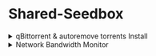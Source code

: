 # Shared-Seedbox
<details>
  <summary>qBittorrent & autoremove torrents Install</summary>
    
## Usage
`curl -s -O https://raw.githubusercontent.com/jerry048/Shared-Seedbox/main/qBittorrent.sh && chmod +x shared-seedbox.sh`

`bash qBittorrent.sh <Personal access tokens> <Username> <Password> <WebUI Port> <Port used for incoming connections> <Cache Size(unit:MiB)>`
## Functions
Install qBittorrent with tweaked libtorrent settings & autoremove-torrents with minimum config. This script does not require root to run so it should support most Shared Seedbox.
### Currently availble qBittorrent Versions:

    | qBittorrent 4.1.9   | libtorrent-1_1_14  |
    | qBittorrent 4.1.9.1 | libtorrent-1_1_14  |
    | qBittorrent 4.3.2   | libtorrent-v1.2.12 |
    | qBittorrent 4.3.3   | libtorrent-v1.2.12 |

### Current availble Installation Method:
    Local User Service 
    Screen
    Daemon
### Shared seedbox supports
    1. Dediseedbox - qBittorrent in not connectable* since the SSH is built inside docker
        Please add WebUI\HostHeaderValidation=false to the config
        Need to use ssh tunneling to access the WebUI
        
    2. Feralhosting - Use screen or Daemon installation Method
        
    3. Whatbox - Use screen or Daemon installation Method
    
    
    
*Connectability - Ability of your client to accept incoming connections from other clients, to facilitate transferring data.  Two unconnectable clients can not communicate, which is why having people connectable in a swarm is important. *~From MAM*
</details>

<details>
  <summary>Network Bandwidth Monitor</summary>

## Usage
`curl -s -O https://raw.githubusercontent.com/jerry048/Shared-Seedbox/main/Bandwidth_Usage.sh && chmod +x shared-seedbox.sh`

`bash Bandwidth_Usage.sh`
## Functions
Monitor Bandwidth Usage of the Machine in situation where nload, vnstat, etc. are unavailable.
